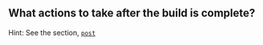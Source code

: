 ## What actions to take after the build is complete?

Hint:
See the section, [`post`](https://jenkins.io/doc/book/pipeline/syntax/#post)